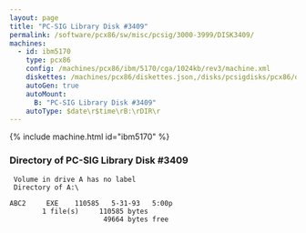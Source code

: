 ```yaml
---
layout: page
title: "PC-SIG Library Disk #3409"
permalink: /software/pcx86/sw/misc/pcsig/3000-3999/DISK3409/
machines:
  - id: ibm5170
    type: pcx86
    config: /machines/pcx86/ibm/5170/cga/1024kb/rev3/machine.xml
    diskettes: /machines/pcx86/diskettes.json,/disks/pcsigdisks/pcx86/diskettes.json
    autoGen: true
    autoMount:
      B: "PC-SIG Library Disk #3409"
    autoType: $date\r$time\rB:\rDIR\r
---
```


{% include machine.html id="ibm5170" %}

### Directory of PC-SIG Library Disk #3409

     Volume in drive A has no label
     Directory of A:\

    ABC2     EXE    110585   5-31-93   5:00p
            1 file(s)     110585 bytes
                           49664 bytes free
